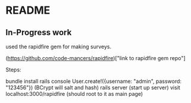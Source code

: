 # README

## In-Progress work

used the rapidfire gem for making surveys.

(https://github.com/code-mancers/rapidfire)["link to rapidfire gem repo"]


Steps:

bundle install
rails console
User.create!({username: "admin", password: "123456"}) (BCrypt will salt and hash)
rails server (start up server)
visit localhost:3000/rapidfire (should root to it as main page)